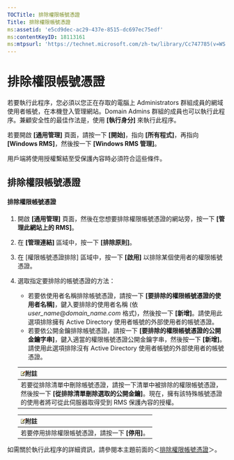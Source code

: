 ```yaml
---
TOCTitle: 排除權限帳號憑證
Title: 排除權限帳號憑證
ms:assetid: 'e5cd9dec-ac29-437e-8515-dc697ec75edf'
ms:contentKeyID: 18113161
ms:mtpsurl: 'https://technet.microsoft.com/zh-tw/library/Cc747785(v=WS.10)'
---
```


排除權限帳號憑證
================

若要執行此程序，您必須以您正在存取的電腦上 Administrators 群組成員的網域使用者帳號，在本機登入管理網站。Domain Admins 群組的成員也可以執行此程序。兼顧安全性的最佳作法是，使用 **\[執行身分\]** 來執行此程序。

若要開啟 **\[通用管理\]** 頁面，請按一下 **\[開始\]**，指向 **\[所有程式\]**，再指向 **\[Windows RMS\]**，然後按一下 **\[Windows RMS 管理\]**。

用戶端將使用授權繫結至受保護內容時必須符合這些條件。

排除權限帳號憑證
----------------

#### 排除權限帳號憑證

1.  開啟 **\[通用管理\]** 頁面，然後在您想要排除權限帳號憑證的網站旁，按一下 **\[管理此網站上的 RMS\]**。

2.  在 **\[管理連結\]** 區域中，按一下 **\[排除原則\]**。

3.  在 \[權限帳號憑證排除\] 區域中，按一下 **\[啟用\]** 以排除某個使用者的權限帳號憑證。

4.  選取指定要排除的帳號憑證的方法：

    -   若要依使用者名稱排除帳號憑證，請按一下 **\[要排除的權限帳號憑證的使用者名稱\]**，鍵入要排除的使用者名稱 (依 *user\_name*@*domain\_name.com* 格式)，然後按一下 **\[新增\]**。請使用此選項排除擁有 Active Directory 使用者帳號的外部使用者的帳號憑證。
    -   若要依公開金鑰排除帳號憑證，請按一下 **\[要排除的權限帳號憑證的公開金鑰字串\]**，鍵入適當的權限帳號憑證公開金鑰字串，然後按一下 **\[新增\]**。請使用此選項排除沒有 Active Directory 使用者帳號的外部使用者的帳號憑證。

    | ![](images/Cc747785.note(WS.10).gif)附註                                                                                                                          |
    |------------------------------------------------------------------------------------------------------------------------------------------------------------------------------------------------|
    | 若要從排除清單中刪除帳號憑證，請按一下清單中被排除的權限帳號憑證，然後按一下 **\[從排除清單刪除選取的公開金鑰\]**。現在，擁有該特殊帳號憑證的使用者將可從此伺服器取得受到 RMS 保護內容的授權。 |

    | ![](images/Cc747785.note(WS.10).gif)附註 |
    |-----------------------------------------------------------------------|
    | 若要停用排除權限帳號憑證，請按一下 **\[停用\]**。                     |

如需關於執行此程序的詳細資訊，請參閱本主題前面的＜[排除權限帳號憑證](https://technet.microsoft.com/cba5e901-942c-4d06-9865-e6c4648c95e6)＞。
